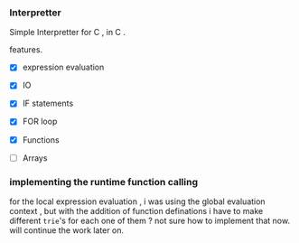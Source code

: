### Interpretter

Simple Interpretter for C , in C . 

features. 

- [x] expression evaluation
- [X] IO
- [X] IF statements
- [X] FOR loop
- [X] Functions
- [ ] Arrays



### implementing the runtime function calling 

for the local expression evaluation , i was using the 
global evaluation context , but with the addition of function
definations i have to make different `trie`'s for each one of them ? 
not sure how to implement that now. will continue the work later on. 